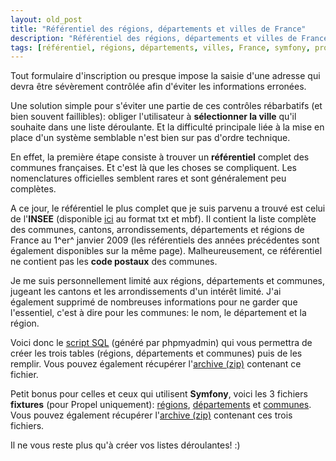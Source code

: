 ```yaml
---
layout: old_post
title: "Référentiel des régions, départements et villes de France"
description: "Référentiel des régions, départements et villes de France"
tags: [référentiel, régions, départements, villes, France, symfony, propel]
---
```


Tout formulaire d'inscription ou presque impose la saisie d'une adresse qui devra être sévèrement contrôlée afin d'éviter les informations erronées.

Une solution simple pour s'éviter une partie de ces contrôles rébarbatifs (et bien souvent faillibles): obliger l'utilisateur à **sélectionner la ville** qu'il souhaite dans une liste déroulante. Et la difficulté principale liée à la mise en place d'un système semblable n'est bien sur pas d'ordre technique.

En effet, la première étape consiste à trouver un **référentiel** complet des communes françaises. Et c'est là que les choses se compliquent. Les nomenclatures officielles semblent rares et sont généralement peu complètes.

A ce jour, le référentiel le plus complet que je suis parvenu a trouvé est celui de l'**INSEE** (disponible [ici](http://www.insee.fr/fr/methodes/nomenclatures/cog/telechargement.asp "Nomclatures INSEE") au format txt et mbf). Il contient la liste complète des communes, cantons, arrondissements, départements et régions de France au 1^er^ janvier 2009 (les référentiels des années précédentes sont également disponibles sur la même page). Malheureusement, ce référentiel ne contient pas les **code postaux** des communes.

Je me suis personnellement limité aux régions, départements et communes, jugeant les cantons et les arrondissements d'un intérêt limité. J'ai également supprimé de nombreuses informations pour ne garder que l'essentiel, c'est à dire pour les communes: le nom, le département et la région.

Voici donc le [script SQL](/uploads/posts/2009-09-06/script.sql "Script SQL des régions, départements et communes de France") (généré par phpmyadmin) qui vous permettra de créer les trois tables (régions, départements et communes) puis de les remplir. Vous pouvez également récupérer l'[archive (zip)](/uploads/posts/2009-09-06/script.zip "Archive Script SQL des régions départements et communes de France") contenant ce fichier.

Petit bonus pour celles et ceux qui utilisent **Symfony**, voici les 3 fichiers **fixtures** (pour Propel uniquement): [régions](/uploads/posts/2009-09-06/0100-region.yml "Fixtures Propel d'insertion des régions"), [départements](/uploads/posts/2009-09-06/0200-department.yml "Fixtures Propel d'insertion des départements") et [communes](/uploads/posts/2009-09-06/0300-city.yml "Fixtures Propel d'insertion des communes"). Vous pouvez également récupérer l'[archive (zip)](/uploads/posts/2009-09-06/fixtures.zip "Archive contenant les fixtures Propel d'insertion des régions, départements et communes de France") contenant ces trois fichiers.

Il ne vous reste plus qu'à créer vos listes déroulantes! :)
